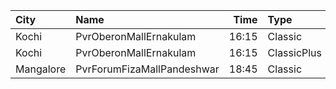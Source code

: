 | City      | Name                       |  Time | Type        | Price | Capacity | Booked |
| :-------- | :------------------------- | ----: | :---------- | ----: | -------: | -----: |
| Kochi     | PvrOberonMallErnakulam     | 16:15 | Classic     |  129₹ |       36 |     18 |
| Kochi     | PvrOberonMallErnakulam     | 16:15 | ClassicPlus |  160₹ |       81 |     46 |
| Mangalore | PvrForumFizaMallPandeshwar | 18:45 | Classic     |  150₹ |       39 |      0 |
